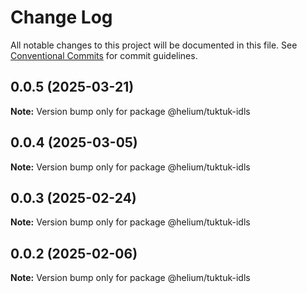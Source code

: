 # Change Log

All notable changes to this project will be documented in this file.
See [Conventional Commits](https://conventionalcommits.org) for commit guidelines.

## 0.0.5 (2025-03-21)

**Note:** Version bump only for package @helium/tuktuk-idls





## 0.0.4 (2025-03-05)

**Note:** Version bump only for package @helium/tuktuk-idls





## 0.0.3 (2025-02-24)

**Note:** Version bump only for package @helium/tuktuk-idls





## 0.0.2 (2025-02-06)

**Note:** Version bump only for package @helium/tuktuk-idls
